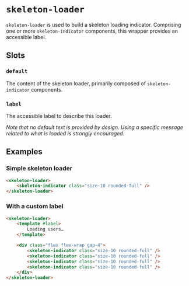 # `skeleton-loader`

`skeleton-loader` is used to build a skeleton loading indicator. Comprising one or more `skeleton-indicator` components, this wrapper provides an accessible label.

## Slots

### `default`

The content of the skeleton loader, primarily composed of `skeleton-indicator` components.

### `label`

The accessible label to describe this loader.

_Note that no default text is provided by design. Using a specific message related to what is loaded is strongly encouraged._

## Examples

### Simple skeleton loader

```html
<skeleton-loader>
	<skeleton-indicator class="size-10 rounded-full" />
</skeleton-loader>
```

### With a custom label

```html
<skeleton-loader>
	<template #label>
		Loading users…
	</template>

	<div class="flex flex-wrap gap-4">
		<skeleton-indicator class="size-10 rounded-full" />
		<skeleton-indicator class="size-10 rounded-full" />
		<skeleton-indicator class="size-10 rounded-full" />
		<skeleton-indicator class="size-10 rounded-full" />
	</div>
</skeleton-loader>
```
